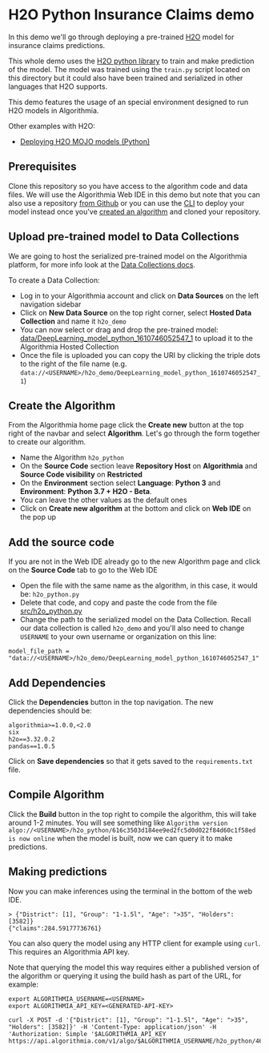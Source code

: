 # H2O Python Insurance Claims demo

In this demo we'll go through deploying a pre-trained [H2O](https://www.h2o.ai) model for insurance claims predictions.

This whole demo uses the [H2O python library](http://h2o-release.s3.amazonaws.com) to train and make prediction of the model.
The model was trained using the `train.py` script located on this directory
but it could also have been trained and serialized in other languages that H2O supports.

This demo features the usage of an special environment designed to run H2O models in Algorithmia.

Other examples with H2O:
- [Deploying H2O MOJO models (Python)](https://github.com/algorithmiaio/sample-apps/tree/master/algo-dev-demo/h2o-python-mojo)

## Prerequisites

Clone this repository so you have access to the algorithm code and data files. We will use the Algorithmia Web IDE in this demo but note that you can also use a repository [from Github](https://algorithmia.com/developers/algorithm-development/source-code-management) or you can use the [CLI](https://algorithmia.com/developers/clients/cli/) to deploy your model instead once you've [created an algorithm](https://algorithmia.com/developers/algorithm-development/languages/python/#create-an-algorithm) and cloned your repository.

## Upload pre-trained model to Data Collections

We are going to host the serialized pre-trained model on the Algorithmia platform, for more info look at the [Data Collections docs](https://algorithmia.com/developers/data/hosted).

To create a Data Collection:

- Log in to your Algorithmia account and click on **Data Sources** on the left navigation sidebar
- Click on **New Data Source** on the top right corner, select **Hosted Data Collection** and name it `h2o_demo`
- You can now select or drag and drop the pre-trained model: [data/DeepLearning_model_python_1610746052547_1](https://github.com/algorithmiaio/sample-apps/raw/master/algo-dev-demo/h2o-python/data/DeepLearning_model_python_1610746052547_1) to upload it to the Algorithmia Hosted Collection
- Once the file is uploaded you can copy the URI by clicking the triple dots to the right of the file name (e.g. `data://<USERNAME>/h2o_demo/DeepLearning_model_python_1610746052547_1`)

## Create the Algorithm

From the Algorithmia home page click the **Create new** button at the top right of the navbar and select **Algorithm**.
Let's go through the form together to create our algorithm.

- Name the Algorithm `h2o_python`
- On the **Source Code** section leave **Repository Host** on **Algorithmia** and **Source Code visibility** on **Restricted**
- On the **Environment** section select **Language**: **Python 3** and **Environment**: **Python 3.7 + H2O - Beta**.
- You can leave the other values as the default ones
- Click on **Create new algorithm** at the bottom and click on **Web IDE** on the pop up

## Add the source code

If you are not in the Web IDE already go to the new Algorithm page and click on the **Source Code** tab to go to the Web IDE

- Open the file with the same name as the algorithm, in this case, it would be: `h2o_python.py`
- Delete that code, and copy and paste the code from the file [src/h2o_python.py](https://github.com/algorithmiaio/sample-apps/blob/master/algo-dev-demo/h2o-python/src/h2o_python.py)
- Change the path to the serialized model on the Data Collection. Recall our data collection is called `h2o_demo` and you'll also need to change `USERNAME` to your own username or organization on this line:

```
model_file_path = "data://<USERNAME>/h2o_demo/DeepLearning_model_python_1610746052547_1"
```

## Add Dependencies

Click the **Dependencies** button in the top navigation.
The new dependencies should be:

```
algorithmia>=1.0.0,<2.0
six
h2o==3.32.0.2
pandas==1.0.5
```

Click on **Save dependencies** so that it gets saved to the `requirements.txt` file.

## Compile Algorithm

Click the **Build** button in the top right to compile the algorithm, this will take around 1-2 minutes.
You will see something like `Algorithm version algo://<USERNAME>/h2o_python/616c3503d184ee9ed2fc5d0d022f84d60c1f58ed is now online` when the model is built, now we can query it to make predictions.

## Making predictions

Now you can make inferences using the terminal in the bottom of the web IDE.

```
> {"District": [1], "Group": "1-1.5l", "Age": ">35", "Holders": [3582]}
{"claims":284.59177736761}
```

You can also query the model using any HTTP client for example using `curl`.
This requires an Algorithmia API key.

Note that querying the model this way requires either a published version of the algorithm or querying it using the build hash as part of the URL, for example:

```
export ALGORITHMIA_USERNAME=<USERNAME>
export ALGORITHMIA_API_KEY=<GENERATED-API-KEY>

curl -X POST -d '{"District": [1], "Group": "1-1.5l", "Age": ">35", "Holders": [3582]}' -H 'Content-Type: application/json' -H 'Authorization: Simple '$ALGORITHMIA_API_KEY https://api.algorithmia.com/v1/algo/$ALGORITHMIA_USERNAME/h2o_python/46ef56efd6eb3542ba8a155c9021b6ea5a1196f2
```
